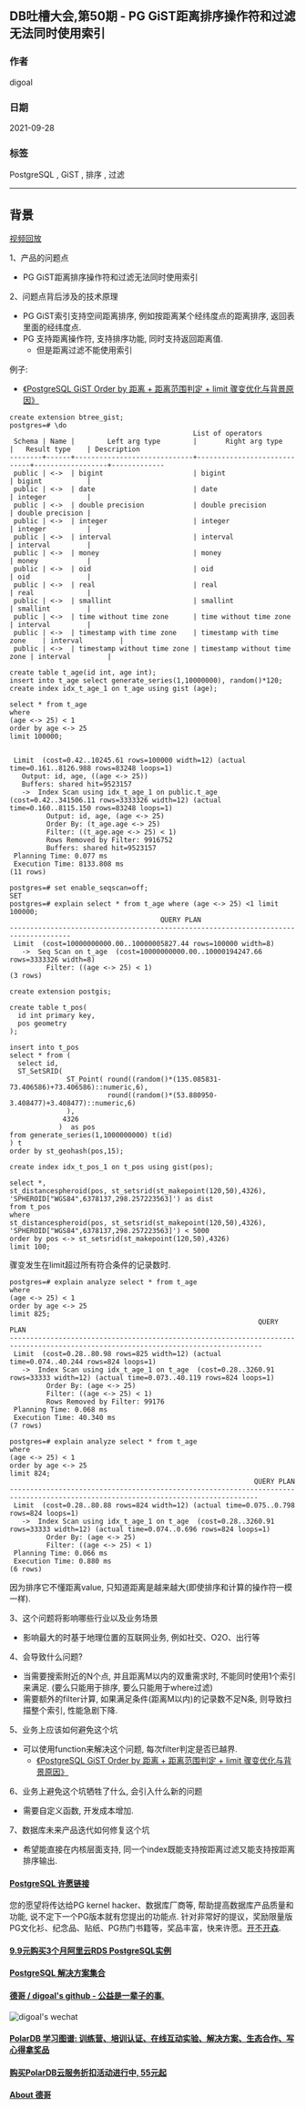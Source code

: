 ## DB吐槽大会,第50期 - PG GiST距离排序操作符和过滤无法同时使用索引  
  
### 作者  
digoal  
  
### 日期  
2021-09-28  
  
### 标签  
PostgreSQL , GiST , 排序 , 过滤     
  
----  
  
## 背景  
[视频回放](https://www.bilibili.com/video/BV1VL4y1B7Hd/)  
  
1、产品的问题点  
- PG GiST距离排序操作符和过滤无法同时使用索引  
  
2、问题点背后涉及的技术原理  
- PG GiST索引支持空间距离排序, 例如按距离某个经纬度点的距离排序, 返回表里面的经纬度点.   
- PG 支持距离操作符, 支持排序功能, 同时支持返回距离值.  
    - 但是距离过滤不能使用索引  
  
例子:  
- [《PostgreSQL GiST Order by 距离 + 距离范围判定 + limit 骤变优化与背景原因》](../201912/20191218_02.md)    
  
```  
create extension btree_gist;  
postgres=# \do  
                                             List of operators  
 Schema | Name |        Left arg type        |       Right arg type        |   Result type    | Description   
--------+------+-----------------------------+-----------------------------+------------------+-------------  
 public | <->  | bigint                      | bigint                      | bigint           |   
 public | <->  | date                        | date                        | integer          |   
 public | <->  | double precision            | double precision            | double precision |   
 public | <->  | integer                     | integer                     | integer          |   
 public | <->  | interval                    | interval                    | interval         |   
 public | <->  | money                       | money                       | money            |   
 public | <->  | oid                         | oid                         | oid              |   
 public | <->  | real                        | real                        | real             |   
 public | <->  | smallint                    | smallint                    | smallint         |   
 public | <->  | time without time zone      | time without time zone      | interval         |   
 public | <->  | timestamp with time zone    | timestamp with time zone    | interval         |   
 public | <->  | timestamp without time zone | timestamp without time zone | interval         |   
  
create table t_age(id int, age int);    
insert into t_age select generate_series(1,10000000), random()*120;    
create index idx_t_age_1 on t_age using gist (age);    
    
select * from t_age     
where     
(age <-> 25) < 1     
order by age <-> 25     
limit 100000;    
  
  
 Limit  (cost=0.42..10245.61 rows=100000 width=12) (actual time=0.161..8126.988 rows=83248 loops=1)  
   Output: id, age, ((age <-> 25))  
   Buffers: shared hit=9523157  
   ->  Index Scan using idx_t_age_1 on public.t_age  (cost=0.42..341506.11 rows=3333326 width=12) (actual time=0.160..8115.150 rows=83248 loops=1)  
         Output: id, age, (age <-> 25)  
         Order By: (t_age.age <-> 25)  
         Filter: ((t_age.age <-> 25) < 1)  
         Rows Removed by Filter: 9916752  
         Buffers: shared hit=9523157  
 Planning Time: 0.077 ms  
 Execution Time: 8133.808 ms  
(11 rows)  
  
postgres=# set enable_seqscan=off;  
SET  
postgres=# explain select * from t_age where (age <-> 25) <1 limit 100000;  
                                     QUERY PLAN                                        
-------------------------------------------------------------------------------------  
 Limit  (cost=10000000000.00..10000005827.44 rows=100000 width=8)  
   ->  Seq Scan on t_age  (cost=10000000000.00..10000194247.66 rows=3333326 width=8)  
         Filter: ((age <-> 25) < 1)  
(3 rows)  
```  
  
```  
create extension postgis;        
        
create table t_pos(        
  id int primary key,        
  pos geometry        
);      
    
insert into t_pos         
select * from (        
  select id,        
  ST_SetSRID(        
              ST_Point( round((random()*(135.085831-73.406586)+73.406586)::numeric,6),            
                        round((random()*(53.880950-3.408477)+3.408477)::numeric,6)            
              ),        
             4326        
            )  as pos        
from generate_series(1,1000000000) t(id)         
) t        
order by st_geohash(pos,15);        
        
create index idx_t_pos_1 on t_pos using gist(pos);      
  
select *,     
st_distancespheroid(pos, st_setsrid(st_makepoint(120,50),4326), 'SPHEROID["WGS84",6378137,298.257223563]') as dist     
from t_pos     
where     
st_distancespheroid(pos, st_setsrid(st_makepoint(120,50),4326), 'SPHEROID["WGS84",6378137,298.257223563]') < 5000     
order by pos <-> st_setsrid(st_makepoint(120,50),4326)     
limit 100;     
```  
  
骤变发生在limit超过所有符合条件的记录数时.   
  
```
postgres=# explain analyze select * from t_age                                                                    where                                                                                                             (age <-> 25) < 1                                                                                                  order by age <-> 25                                                                                               limit 825;
                                                             QUERY PLAN                                                             
------------------------------------------------------------------------------------------------------------------------------------
 Limit  (cost=0.28..80.98 rows=825 width=12) (actual time=0.074..40.244 rows=824 loops=1)
   ->  Index Scan using idx_t_age_1 on t_age  (cost=0.28..3260.91 rows=33333 width=12) (actual time=0.073..40.119 rows=824 loops=1)
         Order By: (age <-> 25)
         Filter: ((age <-> 25) < 1)
         Rows Removed by Filter: 99176
 Planning Time: 0.068 ms
 Execution Time: 40.340 ms
(7 rows)

postgres=# explain analyze select * from t_age                                                                    where                                                                                                             (age <-> 25) < 1                                                                                                  order by age <-> 25                                                                                               limit 824;
                                                            QUERY PLAN                                                             
-----------------------------------------------------------------------------------------------------------------------------------
 Limit  (cost=0.28..80.88 rows=824 width=12) (actual time=0.075..0.798 rows=824 loops=1)
   ->  Index Scan using idx_t_age_1 on t_age  (cost=0.28..3260.91 rows=33333 width=12) (actual time=0.074..0.696 rows=824 loops=1)
         Order By: (age <-> 25)
         Filter: ((age <-> 25) < 1)
 Planning Time: 0.066 ms
 Execution Time: 0.880 ms
(6 rows)
```  
  
因为排序它不懂距离value, 只知道距离是越来越大(即使排序和计算的操作符一模一样).  
  
3、这个问题将影响哪些行业以及业务场景    
- 影响最大的时基于地理位置的互联网业务, 例如社交、O2O、出行等    
  
4、会导致什么问题?  
- 当需要搜索附近的N个点, 并且距离M以内的双重需求时, 不能同时使用1个索引来满足.  (要么只能用于排序, 要么只能用于where过滤)  
- 需要额外的filter计算, 如果满足条件(距离M以内)的记录数不足N条, 则导致扫描整个索引, 性能急剧下降.    
  
5、业务上应该如何避免这个坑  
- 可以使用function来解决这个问题, 每次filter判定是否已越界.   
    - [《PostgreSQL GiST Order by 距离 + 距离范围判定 + limit 骤变优化与背景原因》](../201912/20191218_02.md)    
  
6、业务上避免这个坑牺牲了什么, 会引入什么新的问题  
- 需要自定义函数, 开发成本增加.   
  
7、数据库未来产品迭代如何修复这个坑  
- 希望能直接在内核层面支持, 同一个index既能支持按距离过滤又能支持按距离排序输出.   
  
  
#### [PostgreSQL 许愿链接](https://github.com/digoal/blog/issues/76 "269ac3d1c492e938c0191101c7238216")
您的愿望将传达给PG kernel hacker、数据库厂商等, 帮助提高数据库产品质量和功能, 说不定下一个PG版本就有您提出的功能点. 针对非常好的提议，奖励限量版PG文化衫、纪念品、贴纸、PG热门书籍等，奖品丰富，快来许愿。[开不开森](https://github.com/digoal/blog/issues/76 "269ac3d1c492e938c0191101c7238216").  
  
  
#### [9.9元购买3个月阿里云RDS PostgreSQL实例](https://www.aliyun.com/database/postgresqlactivity "57258f76c37864c6e6d23383d05714ea")
  
  
#### [PostgreSQL 解决方案集合](https://yq.aliyun.com/topic/118 "40cff096e9ed7122c512b35d8561d9c8")
  
  
#### [德哥 / digoal's github - 公益是一辈子的事.](https://github.com/digoal/blog/blob/master/README.md "22709685feb7cab07d30f30387f0a9ae")
  
  
![digoal's wechat](../pic/digoal_weixin.jpg "f7ad92eeba24523fd47a6e1a0e691b59")
  
  
#### [PolarDB 学习图谱: 训练营、培训认证、在线互动实验、解决方案、生态合作、写心得拿奖品](https://www.aliyun.com/database/openpolardb/activity "8642f60e04ed0c814bf9cb9677976bd4")
  
  
#### [购买PolarDB云服务折扣活动进行中, 55元起](https://www.aliyun.com/activity/new/polardb-yunparter?userCode=bsb3t4al "e0495c413bedacabb75ff1e880be465a")
  
  
#### [About 德哥](https://github.com/digoal/blog/blob/master/me/readme.md "a37735981e7704886ffd590565582dd0")
  
